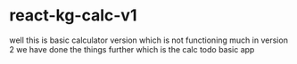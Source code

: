 # react-kg-calc-v1
well this is basic calculator version which is not functioning much in version 2 we have done the things further which is the calc todo basic app
